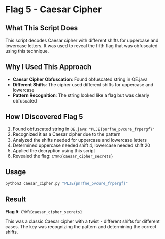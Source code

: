 # Flag 5 - Caesar Cipher

## What This Script Does
This script decodes Caesar cipher with different shifts for uppercase and lowercase letters. It was used to reveal the fifth flag that was obfuscated using this technique.

## Why I Used This Approach
- **Caesar Cipher Obfuscation**: Found obfuscated string in QE.java
- **Different Shifts**: The cipher used different shifts for uppercase and lowercase
- **Pattern Recognition**: The string looked like a flag but was clearly obfuscated

## How I Discovered Flag 5
1. Found obfuscated string in `QE.java`: `"PLJE{pnrfne_pvcure_frpergf}"`
2. Recognized it as a Caesar cipher due to the pattern
3. Analyzed the shifts needed for uppercase and lowercase letters
4. Determined uppercase needed shift 4, lowercase needed shift 20
5. Applied the decryption using this script
6. Revealed the flag: `CYWR{caesar_cipher_secrets}`

## Usage
```bash
python3 caesar_cipher.py "PLJE{pnrfne_pvcure_frpergf}"
```

## Result
**Flag 5**: `CYWR{caesar_cipher_secrets}`

This was a classic Caesar cipher with a twist - different shifts for different cases. The key was recognizing the pattern and determining the correct shifts.